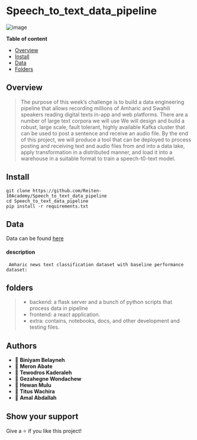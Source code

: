 # Speech_to_text_data_pipeline

![image](https://user-images.githubusercontent.com/44437166/178087878-3434a31a-a0c9-4078-a530-a59f5ac5307b.png)


**Table of content**

- [Overview](#overview)
- [Install](#install)
- [Data](#data)
- [Folders](#notebooks)

## Overview

> The purpose of this week’s challenge is to build a data engineering pipeline that allows recording millions of Amharic and Swahili speakers reading digital texts in-app and web platforms. There are a number of large text corpora we will use
> We will design and build a robust, large scale, fault tolerant, highly available Kafka cluster that can be used to post a sentence and receive an audio file. By the end of this project, we will produce a tool that can be deployed to process posting and receiving text and audio files from and into a data lake, apply transformation in a distributed manner, and load it into a warehouse in a suitable format to train a speech-t0-text model. 
## Install

```
git clone https://github.com/Reiten-10Academy/Speech_to_text_data_pipeline
cd Speech_to_text_data_pipeline
pip install -r requirements.txt
```

## Data

Data can be found [here](https://github.com/IsraelAbebe/An-Amharic-News-Text-classification-Dataset)

#### description

     Amharic news text classification dataset with baseline performance dataset: 

## folders

> - backend: a flask server and a bunch of python scripts that process data in pipeline 
> - frontend: a react application.
> - extra: contains, notebooks, docs, and other development and testing files.

## Authors

- 👤 **Biniyam Belayneh**
- 👤 **Meron Abate**
- 👤 **Tewodros Kaderaleh**
- 👤 **Gezahegne Wondachew**
- 👤 **Hewan Mulu**
- 👤 **Titus Wachira**
- 👤 **Amal Abdallah**



## Show your support

Give a ⭐ if you like this project!
